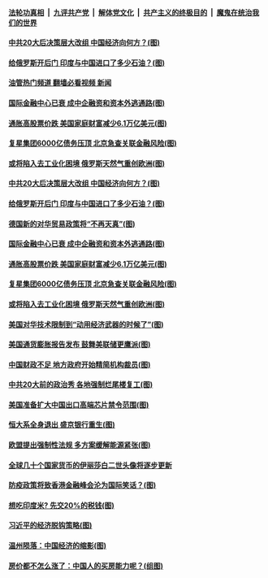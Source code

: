 ####  [法轮功真相](../../../../basic/blob/master/README.md?t=09151331) &nbsp;|&nbsp; [九评共产党](../../../../9ping.md/blob/master/README.md?t=09151331) &nbsp;|&nbsp; [解体党文化](../../../../jtdwh.md/blob/master/README.md?t=09151331)  &nbsp;|&nbsp; [共产主义的终极目的](../../../../gczydzjmd.md/blob/master/README.md?t=09151331) &nbsp;|&nbsp; [魔鬼在统治我们的世界](../../../../mgztzwmdsj.md/blob/master/README.md?t=09151331) 

#### [中共20大后决策层大改组 中国经济向何方？(图)](../pages/p5/1016705.md?t=09151331) 

#### [给俄罗斯开后门 印度与中国进口了多少石油？(图)](../pages/p5/1016687.md?t=09151331) 

#### [油管热门频道 翻墙必看视频 新闻](http://45.76.130.85:81/youtube.html?09151331)

#### [国际金融中心已衰 成中企融资和资本外逃通路(图)](../pages/p5/1016690.md?t=09151331) 

#### [通胀高股票价跌 美国家庭财富减少6.1万亿美元(图)](../pages/p5/1016678.md?t=09151331) 

#### [复星集团6000亿债务压顶 北京急查关联金融风险(图)](../pages/p5/1016625.md?t=09151331) 

#### [或将陷入去工业化困境 俄罗斯天然气重创欧洲(图)](../pages/p5/1016605.md?t=09151331) 

#### [中共20大后决策层大改组 中国经济向何方？(图)](../pages/p5/1016705.md?t=09151331) 

#### [给俄罗斯开后门 印度与中国进口了多少石油？(图)](../pages/p5/1016687.md?t=09151331) 

#### [德国新的对华贸易政策将“不再天真”(图)](../pages/p5/1016699.md?t=09151331) 

#### [国际金融中心已衰 成中企融资和资本外逃通路(图)](../pages/p5/1016690.md?t=09151331) 

#### [通胀高股票价跌 美国家庭财富减少6.1万亿美元(图)](../pages/p5/1016678.md?t=09151331) 

#### [复星集团6000亿债务压顶 北京急查关联金融风险(图)](../pages/p5/1016625.md?t=09151331) 

#### [或将陷入去工业化困境 俄罗斯天然气重创欧洲(图)](../pages/p5/1016605.md?t=09151331) 

#### [美国对华技术限制到“动用经济武器的时候了”(图)](../pages/p5/1016616.md?t=09151331) 

#### [美国通货膨胀报告发布 鼓舞美联储更鹰派(图)](../pages/p5/1016609.md?t=09151331) 

#### [中国财政不足 地方政府开始精简机构裁员(图)](../pages/p5/1016601.md?t=09151331) 

#### [中共20大前的政治秀 各地强制烂尾楼复工(图)](../pages/p5/1016529.md?t=09151331) 

#### [美国准备扩大中国出口高端芯片禁令范围(图)](../pages/p5/1016536.md?t=09151331) 

#### [恒大系全身退出 盛京银行重生(图)](../pages/p5/1016539.md?t=09151331) 

#### [欧盟提出强制性法规 多方案缓解能源紧张(图)](../pages/p5/1016538.md?t=09151331) 

#### [全球几十个国家货币的伊丽莎白二世头像将逐步更新](../pages/p5/1016522.md?t=09151331) 

#### [防疫政策将致香港金融峰会沦为国际笑话？(图)](../pages/p5/1016517.md?t=09151331) 

#### [想吃印度米? 先交20%的税钱(图)](../pages/p5/1016403.md?t=09151331) 

#### [习近平的经济脱钩策略(图)](../pages/p5/1016405.md?t=09151331) 

#### [温州陨落：中国经济的缩影(图)](../pages/p5/1016479.md?t=09151331) 

#### [房价都不怎么涨了：中国人的买房能力呢？(组图)](../pages/p5/1016472.md?t=09151331) 

<img src='http://gfw-breaker.win/goodnews/indexes/p5.md' width='0px' height='0px'/>
